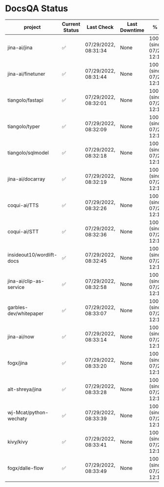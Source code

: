 # DocsQA Status

|         project         |Current Status|     Last Check     |Last Downtime|              % Uptime              |
|-------------------------|--------------|--------------------|-------------|------------------------------------|
|jina-ai/jina             |✅            |07/29/2022, 08:31:34|None         |100.000 (since 07/27/2022, 12:11:57)|
|jina-ai/finetuner        |✅            |07/29/2022, 08:31:44|None         |100.000 (since 07/27/2022, 12:11:57)|
|tiangolo/fastapi         |✅            |07/29/2022, 08:32:01|None         |100.000 (since 07/27/2022, 12:11:57)|
|tiangolo/typer           |✅            |07/29/2022, 08:32:09|None         |100.000 (since 07/27/2022, 12:11:57)|
|tiangolo/sqlmodel        |✅            |07/29/2022, 08:32:18|None         |100.000 (since 07/27/2022, 12:11:57)|
|jina-ai/docarray         |✅            |07/29/2022, 08:32:19|None         |100.000 (since 07/27/2022, 12:11:57)|
|coqui-ai/TTS             |✅            |07/29/2022, 08:32:26|None         |100.000 (since 07/27/2022, 12:11:57)|
|coqui-ai/STT             |✅            |07/29/2022, 08:32:36|None         |100.000 (since 07/27/2022, 12:11:57)|
|insideout10/wordlift-docs|✅            |07/29/2022, 08:32:45|None         |100.000 (since 07/27/2022, 12:11:57)|
|jina-ai/clip-as-service  |✅            |07/29/2022, 08:32:58|None         |100.000 (since 07/27/2022, 12:11:57)|
|garbles-dev/whitepaper   |✅            |07/29/2022, 08:33:07|None         |100.000 (since 07/27/2022, 12:11:57)|
|jina-ai/now              |✅            |07/29/2022, 08:33:14|None         |100.000 (since 07/27/2022, 12:11:57)|
|fogx/jina                |✅            |07/29/2022, 08:33:20|None         |100.000 (since 07/27/2022, 12:11:57)|
|alt-shreya/jina          |✅            |07/29/2022, 08:33:28|None         |100.000 (since 07/27/2022, 12:11:57)|
|wj-Mcat/python-wechaty   |✅            |07/29/2022, 08:33:39|None         |100.000 (since 07/27/2022, 12:11:57)|
|kivy/kivy                |✅            |07/29/2022, 08:33:41|None         |100.000 (since 07/27/2022, 12:11:57)|
|fogx/dalle-flow          |✅            |07/29/2022, 08:33:49|None         |100.000 (since 07/27/2022, 12:11:57)|
